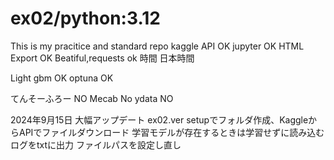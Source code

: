 # ex02/python:3.12
This is my pracitice and standard repo
kaggle API OK
jupyter OK
HTML Export OK
Beatiful,requests ok
時間 日本時間

Light gbm OK
optuna OK

てんそーふろー NO
Mecab No
ydata NO

2024年9月15日 大幅アップデート ex02.ver
setupでフォルダ作成、KaggleからAPIでファイルダウンロード
学習モデルが存在するときは学習せずに読み込む
ログをtxtに出力
ファイルパスを設定し直し
